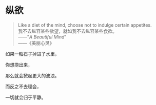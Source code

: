 # 纵欲
> Like a diet of the mind, choose not to indulge certain appetites.<br/>
> 我不去纵容某些欲望，就如我不去纵容某些食欲。<br/>
> ——"*A Beautiful Mind*"<br/>
> ——《美丽心灵》

如果一粒石子掉进了水里，

你想捞出来，

那么就会掀起更大的波浪。

而反之不去理会，

一切就会归于平静。